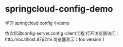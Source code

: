 # springcloud-config-demo
学习 springcloud config 小demo

依次启动config-server,config-client工程
打开浏览器访问：http://localhost:8762/hi
浏览器显示：foo version 1

